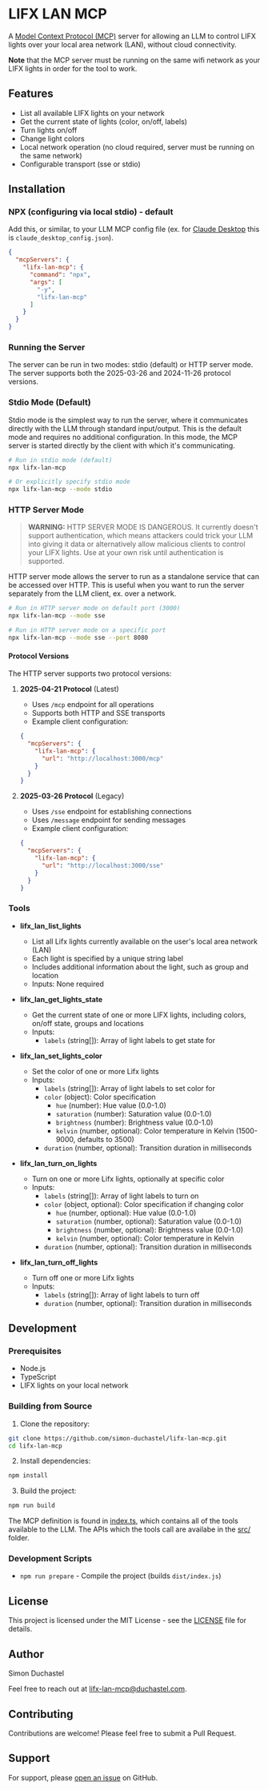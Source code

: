 # LIFX LAN MCP

A [Model Context Protocol (MCP)](https://modelcontextprotocol.io/introduction) server for allowing an LLM to control LIFX lights over your local area network (LAN), without cloud connectivity.

**Note** that the MCP server must be running on the same wifi network as your LIFX lights in order for the tool to work.

## Features

- List all available LIFX lights on your network
- Get the current state of lights (color, on/off, labels)
- Turn lights on/off
- Change light colors
- Local network operation (no cloud required, server must be running on the same network)
- Configurable transport (sse or stdio)

## Installation

### NPX (configuring via local stdio) - default

Add this, or similar, to your LLM MCP config file (ex. for [Claude Desktop](https://claude.ai/download) this is `claude_desktop_config.json`).

```json
{
  "mcpServers": {
    "lifx-lan-mcp": {
      "command": "npx",
      "args": [
        "-y",
        "lifx-lan-mcp"
      ]
    }
  }
}
```

### Running the Server

The server can be run in two modes: stdio (default) or HTTP server mode. The server supports both the 2025-03-26 and 2024-11-26 protocol versions.

### Stdio Mode (Default)

Stdio mode is the simplest way to run the server, where it communicates directly with the LLM through standard input/output. This is the default mode and requires no additional configuration. In this mode, the MCP server
is started directly by the client with which it's communicating.

```bash
# Run in stdio mode (default)
npx lifx-lan-mcp

# Or explicitly specify stdio mode
npx lifx-lan-mcp --mode stdio
```

### HTTP Server Mode

> **WARNING:** HTTP SERVER MODE IS DANGEROUS. It currently doesn't support authentication, which means attackers could trick your LLM into giving it data or alternatively allow malicious clients to control your LIFX lights. Use at your own risk until authentication is supported.

HTTP server mode allows the server to run as a standalone service that can be accessed over HTTP. This is useful when you want to run the server separately from the LLM client, ex. over a network.


```bash
# Run in HTTP server mode on default port (3000)
npx lifx-lan-mcp --mode sse

# Run in HTTP server mode on a specific port
npx lifx-lan-mcp --mode sse --port 8080
```

#### Protocol Versions

The HTTP server supports two protocol versions:

1. **2025-04-21 Protocol** (Latest)
   - Uses `/mcp` endpoint for all operations
   - Supports both HTTP and SSE transports
   - Example client configuration:
   ```json
   {
     "mcpServers": {
       "lifx-lan-mcp": {
         "url": "http://localhost:3000/mcp"
       }
     }
   }
   ```

2. **2025-03-26 Protocol** (Legacy)
   - Uses `/sse` endpoint for establishing connections
   - Uses `/message` endpoint for sending messages
   - Example client configuration:
   ```json
   {
     "mcpServers": {
       "lifx-lan-mcp": {
         "url": "http://localhost:3000/sse"
       }
     }
   }
   ```

### Tools

- **lifx_lan_list_lights**
  - List all Lifx lights currently available on the user's local area network (LAN)
  - Each light is specified by a unique string label
  - Includes additional information about the light, such as group and location
  - Inputs: None required

- **lifx_lan_get_lights_state**
  - Get the current state of one or more LIFX lights, including colors, on/off state, groups and locations
  - Inputs:
    - `labels` (string[]): Array of light labels to get state for

- **lifx_lan_set_lights_color**
  - Set the color of one or more Lifx lights
  - Inputs:
    - `labels` (string[]): Array of light labels to set color for
    - `color` (object): Color specification
      - `hue` (number): Hue value (0.0-1.0)
      - `saturation` (number): Saturation value (0.0-1.0)
      - `brightness` (number): Brightness value (0.0-1.0) 
      - `kelvin` (number, optional): Color temperature in Kelvin (1500-9000, defaults to 3500)
    - `duration` (number, optional): Transition duration in milliseconds

- **lifx_lan_turn_on_lights**
  - Turn on one or more Lifx lights, optionally at specific color
  - Inputs:
    - `labels` (string[]): Array of light labels to turn on
    - `color` (object, optional): Color specification if changing color
      - `hue` (number, optional): Hue value (0.0-1.0)
      - `saturation` (number, optional): Saturation value (0.0-1.0)
      - `brightness` (number, optional): Brightness value (0.0-1.0)
      - `kelvin` (number, optional): Color temperature in Kelvin
    - `duration` (number, optional): Transition duration in milliseconds

- **lifx_lan_turn_off_lights**
  - Turn off one or more Lifx lights
  - Inputs:
    - `labels` (string[]): Array of light labels to turn off
    - `duration` (number, optional): Transition duration in milliseconds


## Development

### Prerequisites
- Node.js
- TypeScript
- LIFX lights on your local network

### Building from Source

1. Clone the repository:
```bash
git clone https://github.com/simon-duchastel/lifx-lan-mcp.git
cd lifx-lan-mcp
```

2. Install dependencies:
```bash
npm install
```

3. Build the project:
```bash
npm run build
```

The MCP definition is found in [index.ts](index.ts), which contains all of the tools available to the LLM. The APIs which the tools call are availabe in the [src/](src/) folder.

### Development Scripts
- `npm run prepare` - Compile the project (builds `dist/index.js`)

## License

This project is licensed under the MIT License - see the [LICENSE](LICENSE) file for details.

## Author

Simon Duchastel

Feel free to reach out at [lifx-lan-mcp@duchastel.com](mailto:lifx-lan-mcp@duchastel.com).

## Contributing

Contributions are welcome! Please feel free to submit a Pull Request.

## Support

For support, please [open an issue](https://github.com/simon-duchastel/lifx-lan-mcp/issues) on GitHub. 